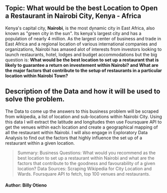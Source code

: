 ## Topic: What would be the best Location to Open a Restaurant in Nairobi City, Kenya - Africa

Kenya's capital city, **Nairobi**, is the most dynamic city in East Africa, also known as "green city in the sun". Its kenya's largest city and has a population of nearly 4 million. As the largest center of business and trade in East Africa and a regional location of various international companies and organizations, Nairobi has amased alot of interests from investors looking to launch restaurants, hotel, lodges and budget accommodations but the big question is: __What would be the best location to set up a restaurant that is likely to guarantee a return on investement within Nairobi? and What are the major factors that contribute to the setup of restaurants in a particular location within Nairobi Town?__

## Description of the Data and how it will be used to solve the problem.

The Data to come up the answers to this business problem will be scraped from wikipedia, a list of location and sub-locations within Nairobi City. Using this data I will extract the latitude and longitudes then use Foursquare API to get the venues within each location and create a geographical mapping of all the restaurant within Nairobi. I will also engage in Exploratory Data Analysis to find out the factors that highly influence the set up of a restaurant within a given location.

> Summary:
    Business Questions:
        What would you recommend as the best location to set up a restaurant within Nairobi and what are the factors that contribute to the
        goodness and favourability of a given location?
    Data Sources:
        Scraping Wikipedia for City Location and Wards.
        Foursquare API to fetch, top 100 venues and restaurants.

#### Author: Billy Otieno